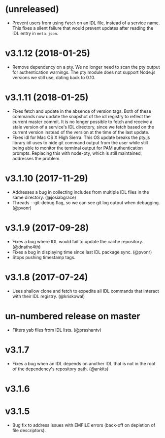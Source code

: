 
# (unreleased)

- Prevent users from using `fetch` on an IDL file, instead of a service name.
  This fixes a silent failure that would prevent updates after reading the IDL
  entry in `meta.json`.

# v3.1.12 (2018-01-25)

- Remove dependency on a pty. We no longer need to scan the pty output
  for authentication warnings. The pty module does not support Node.js versions
  we still use, dating back to 0.10.


# v3.1.11 (2018-01-25)

- Fixes fetch and update in the absence of version tags. Both of these commands
  now update the snapshot of the idl registry to reflect the current master
  commit. It is no longer possible to fetch and receive a stale version of a
  service's IDL directory, since we fetch based on the current version instead
  of the version at the time of the last update.
- Fixes idl for Mac OS X High Sierra. This OS update breaks the pty.js library
  idl uses to hide git command output from the user while still being able to
  monitor the terminal output for PAM authentication prompts. Replacing this
  with node-pty, which is still maintained, addresses the problem.


# v3.1.10 (2017-11-29)

- Addresses a bug in collecting includes from multiple IDL files in the same
  directory. (@josiabgrace)
- Threads --git-debug flag, so we can see git log output when debugging. (@pvonr)


# v3.1.9 (2017-09-28)

- Fixes a bug where IDL would fail to update the cache repository. (@dnathe4th)
- Fixes a bug in displaying time since last IDL package sync. (@pvonr)
- Stops pushing timestamp tags.


# v3.1.8 (2017-07-24)

- Uses shallow clone and fetch to expedite all IDL commands that interact with
  their IDL registry. (@kriskowal)


# un-numbered release on master

- Filters yab files from IDL lists. (@prashantv)


# v3.1.7

- Fixes a bug when an IDL depends on another IDL that is not in the root of the
  dependency's repository path. (@ankits)


# v3.1.6


# v3.1.5

- Bug fix to address issues with EMFILE errors
  (back-off on depletion of file descriptors).
